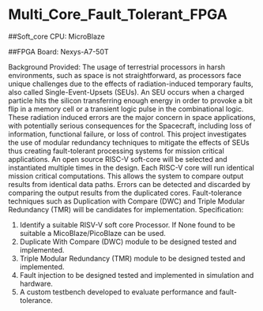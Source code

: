 # Multi_Core_Fault_Tolerant_FPGA
##Soft_core CPU: MicroBlaze

##FPGA Board: Nexys-A7-50T

Background Provided:
The usage of terrestrial processors in harsh environments, such as space is not straightforward, as processors face unique challenges due to the effects of radiation-induced temporary faults, also called Single-Event-Upsets (SEUs). An SEU occurs when a charged particle hits the silicon transferring enough energy in order to provoke a bit flip in a memory cell or a transient logic pulse in the combinational logic. These radiation induced errors are the major concern in space applications, with potentially serious consequences for the Spacecraft, including loss of information, functional failure, or loss of control. This project investigates the use of modular redundancy techniques to mitigate the effects of SEUs thus creating fault-tolerant processing systems for mission critical applications. An open source RISC-V soft-core will be selected and instantiated multiple times in the design. Each RISC-V core will run identical mission critical computations. This allows the system to compare output results from identical data paths. Errors can be detected and discarded by comparing the output results from the duplicated cores. Fault-tolerance techniques such as Duplication with Compare (DWC) and Triple Modular Redundancy (TMR) will be candidates for implementation.
Specification:
1.	Identify a suitable RISV-V soft core Processor. If None found to be suitable a MicoBlaze/PicoBlaze can be used.
2.	Duplicate With Compare (DWC) module to be designed tested and implemented.
3.	Triple Modular Redundancy (TMR) module to be designed tested and implemented.
4.	Fault injection to be designed tested and implemented in simulation and hardware.
5.	A custom testbench developed to evaluate performance and fault-tolerance.
